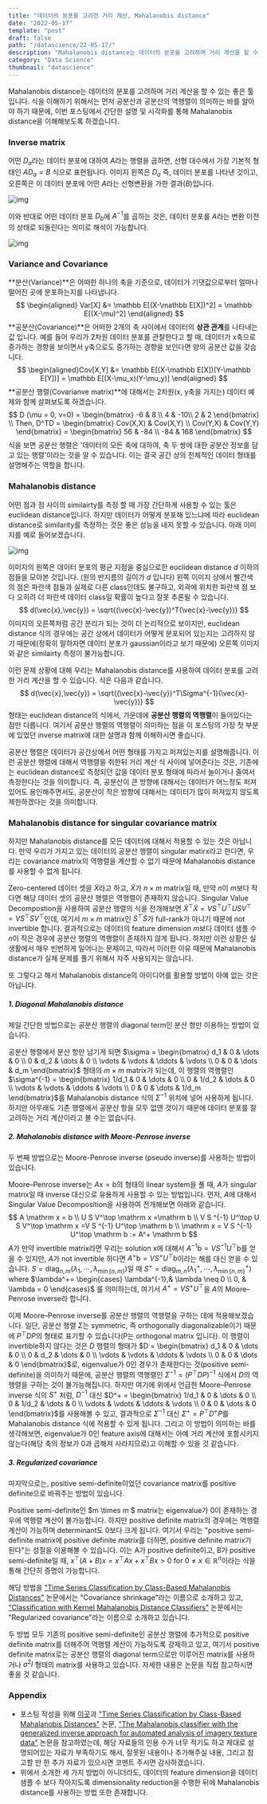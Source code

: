 ```yaml
---
title: "데이터의 분포를 고려한 거리 계산, Mahalanobis distance"
date: "2022-05-17"
template: "post"
draft: false
path: "/datascience/22-05-17/"
description: "Mahalanobis distance는 데이터의 분포를 고려하며 거리 계산을 할 수 있는 좋은 툴입니다. 식을 이해하기 위해서는 먼저 공분산과 공분산의 역행렬 term이 의미하는 바를 알아야 하기 때문에, 이번 포스팅에서 간단한 설명 및 시각화를 통해 mahalanobis distance을 이해해보도록 하겠습니다."
category: "Data Science"
thumbnail: "datascience"
---
```


Mahalanobis distance는 데이터의 분포를 고려하며 거리 계산을 할 수 있는 좋은 툴입니다. 식을 이해하기 위해서는 먼저 공분산과 공분산의 역행렬이 의미하는 바를 알아야 하기 때문에, 이번 포스팅에서 간단한 설명 및 시각화를 통해 Mahalanobis distance을 이해해보도록 하겠습니다. 

### Inverse matrix

어떤 $D_a$라는 데이터 분포에 대하여 $A$라는 행렬을 곱하면, 선형 대수에서 가장 기본적 형태인 $AD_a = B$ 식으로 표현됩니다. 이미지 왼쪽은 $D_a$ 즉, 데이터 분포를 나타낸 것이고, 오른쪽은 이 데이터 분포에 어떤 $A$라는 선형변환을 가한 결과($B$)입니다.

![img](../img/21-01-23-1.jpg)

이와 반대로 어떤 데이터 분포 $D_b$에 $A^{-1}$를 곱하는 것은, 데이터 분포를 $A$라는 변환 이전의 상태로 되돌린다는 의미로 해석이 가능합니다.

![img](../img/21-01-23-2.jpg)

### Variance and Covariance 

**분산(Variance)**은 어떠한 하나의 축을 기준으로, 데이터가 기댓값으로부터 얼마나 떨어진 곳에 분포하는지를 나타냅니다.
$$
\begin{aligned}
Var[X] 
&= \mathbb E[(X-\mathbb E[X])^2] = \mathbb E[(X-\mu)^2]
\end{aligned}
$$
**공분산(Covariance)**은 어떠한 2개의 축 사이에서 데이터의 **상관 관계**를 나타내는 값 입니다. 예를 들어 우리가 2차원 데이터 분포를 관찰한다고 할 때, 데이터가 x축으로 증가하는 경향을 보이면서 y축으로도 증가하는 경향을 보인다면 양의 공분산 값을 갖습니다.
$$
\begin{aligned}Cov[X,Y] &= \mathbb E[(X-\mathbb E[X])(Y-\mathbb E[Y])] = \mathbb E[(X-\mu_x)(Y-\mu_y)] \end{aligned}
$$
**공분산 행렬(Covarianve matrix)**에 대해서는 2차원(x, y축을 가지는) 데이터 예제와 함께 살펴보도록 하겠습니다.
$$
D (\mu = 0, v=0) = \begin{bmatrix}
-6 & 8 \\
4 & -10\\
2 & 2
\end{bmatrix} \\
Then, D^TD = \begin{bmatrix}
Cov(X,X) & Cov(X,Y) \\
Cov(Y,X) & Cov(Y,Y)
\end{bmatrix}
= \begin{bmatrix}
56 & -84 \\
-84 & 168
\end{bmatrix}
$$
식을 보면 공분산 행렬은 '데이터의 모든 축에 대하여, 축 두 쌍에 대한 공분산 정보를 담고 있는 행렬'이라는 것을 알 수 있습니다. 이는 결국 공간 상의 전체적인 데이터 형태를 설명해주는 역할을 합니다.

### Mahalanobis distance

어떤 점과 점 사이의 similairty를 측정 할 때 가장 간단하게 사용할 수 있는 툴은 euclidean distance입니다. 하지만 데이터가 어떻게 분포해 있느냐에 따라 euclidean distance로 similarity를 측정하는 것은 좋은 성능을 내지 못할 수 있습니다. 아래 이미지를 예로 들어보겠습니다.

![img](../img/21-01-23-3.png)

이미지의 왼쪽은 데이터 분포의 평균 지점을 중심으로한 euclidean distance $d$ 이하의 점들을 모아본 것입니다. (원의 반지름의 길이가 $d$ 입니다) 왼쪽 이미지 상에서 빨간색의 점은 파란색 점들과 실제로 다른 class인데도 불구하고, 외곽에 위치한 파란색 점 보다 오히려 더 파란색 데이터 class일 확률이 높다고 잘못 추론될 수 있습니다.
$$
d(\vec{x},\vec{y}) = \sqrt{(\vec{x}-\vec{y})^T(\vec{x}-\vec{y})}
$$
이미지의 오른쪽처럼 공간 분리가 되는 것이 더 논리적으로 보이지만, euclidean distance 식의 경우에는 공간 상에서 데이터가 어떻게 분포되어 있는지는 고려하지 않기 때문에(정확히 말하자면 데이터 분포가 gaussian이라고 보기 때문에) 오른쪽 이미지와 같은 similairty 측정이 불가능합니다. 

이런 문제 상황에 대해 우리는 Mahalanobis distance를 사용하여 데이터 분포를 고려한 거리 계산을 할 수 있습니다. 식은 다음과 같습니다.
$$
d(\vec{x},\vec{y}) = \sqrt{(\vec{x}-\vec{y})^T\Sigma^{-1}(\vec{x}-\vec{y})}
$$
형태는 euclidean distance의 식에서, 가운데에 **공분산 행렬의 역행렬**이 들어있다는 점만 다릅니다. 여기서 공분산 행렬의 역행렬이 의미하는 점을 이 포스팅의 가장 첫 부분에 있었던 inverse matrix에 대한 설명과 함께 이해하시면 좋습니다.

공분산 행렬은 데이터가 공간상에서 어떤 형태를 가지고 퍼져있는지를 설명해줍니다. 이런 공분산 행렬에 대해서 역행렬을 취한뒤 거리 계산 식 사이에 넣어준다는 것은, 기존에는 euclidean distance로 측정되던 값을 데이터 분포 형태에 따라서 늘이거나 줄여서 측정한다는 것을 의미합니다. 즉, 공분산이 큰 방향에 대해서는 데이터가 어느정도 퍼져있어도 용인해주면서도, 공분산이 작은 방향에 대해서는 데이터가 많이 퍼져있지 않도록 제한하겠다는 것을 의미합니다.

### Mahalanobis distance for singular covariance matrix

하지만 Mahalanobis distance를 모든 데이터에 대해서 적용할 수 있는 것은 아닙니다. 만약 우리가 가지고 있는 데이터의 공분산 행렬이 singular matirx라고 한다면, 우리는 covariance matrix의 역행렬을 계산할 수 없기 때문에 Mahalanobis distance를 사용할 수 없게 됩니다.

Zero-centered 데이터 셋을 $\tilde X$라고 하고, $\tilde X$가 $n \times m$ matrix일 때, 만약 $n$이 $m$보다 작다면 해당 데이터 셋의 공분산 행렬은 역행렬이 존재하지 않습니다. Singular Value Decompostion을 사용하여 공분산 행렬의 식을 전개해보면 $\tilde X^\top \tilde X = VS^\top U^\top U S V^\top = V S^\top S V^\top$인데, 여기서 $m \times m$ matrix인 $S^\top S$가 full-rank가 아니기 때문에 not invertible 합니다. 결과적으로는 데이터의 feature dimension $m$보다 데이터 샘플 수 $n$이 작은 경우에 공분산 행렬의 역행렬이 존재하지 않게 됩니다. 하지만 이런 상황은 실생활에서 매우 빈번하게 일어나는 문제이고, 따라서 이러한 이유 때문에 Mahalanobis distance가 실제 문제를 풀기 위해서 자주 사용되지는 않습니다. 

또 그렇다고 해서 Mahalanobis distance의 아이디어를 활용할 방법이 아예 없는 것은 아닙니다. 

##### 1. Diagonal Mahalanobis distance

제일 간단한 방법으로는 공분산 행렬의 diagonal term인 분산 항만 이용하는 방법이 있습니다. 

공분산 행렬에서 분산 항만 남기게 되면 $\sigma = \begin{bmatrix}
    d_1 & 0 & \dots  & 0 \\
    0 & d_2  & \dots  & 0 \\
    \vdots & \vdots  & \ddots & \vdots \\
    0 & 0  & \dots  & d_m
\end{bmatrix}$ 형태의 $m \times m$ matrix가 되는데, 이 행렬의 역행렬인 $\sigma^{-1} = \begin{bmatrix}
    1/d_1 & 0 & \dots  & 0 \\
    0 & 1/d_2  & \dots  & 0 \\
    \vdots & \vdots  & \ddots & \vdots \\
    0 & 0  & \dots  & 1/d_m
\end{bmatrix}$를 Mahalanobis distance 식의 $\Sigma^{-1}$ 위치에 넣어 사용하게 됩니다. 하지만 아무래도 기존 행렬에서 공분산 항을 모두 없앤 것이기 때문에 데이터 분포를 잘 고려하는 거리 계산이라고 볼 수는 없습니다.

##### 2. Mahalanobis distance with Moore-Penrose inverse

두 번째 방법으로는 Moore-Penrose inverse (pseudo inverse)를 사용하는 방법이 있습니다. 

Moore–Penrose inverse는 $A\mathrm  x =\mathrm b$의 형태의 linear system을 풀 때, $A$가 singular matrix일 때 inverse 대신으로 유용하게 사용할 수 있는 방법입니다. 먼저, $A$에 대해서 Singular Value Decomposition을 사용하여 전개해보면 아래와 같습니다.
$$
A \mathrm x = b \\
U S V^\top \mathrm  x =\mathrm b \\
V S ^{-1} U^\top U S V^\top \mathrm  x =V S ^{-1} U^\top \mathrm b \\
\mathrm x = V S ^{-1} U^\top \mathrm b := A^+ \mathrm  b
$$
$A$가 만약 invertible matrix라면 우리는 solution $\mathrm x$에 대해서 $A^{-1}\mathrm b = V S ^{-1} U^\top \mathrm b$를 얻을 수 있지만, $A$가 not invertible 하다면 $A^+\mathrm b = V S ^+ U^\top \mathrm b$이라는 해를 대신 얻을 수 있습니다. $S = \text{diag}_{n,m}(\lambda_1, \cdots, \lambda_{\min\{ n, m \}})$일 때 $S^+ = \text{diag}_{m,n}(\lambda_1^+, \cdots, \lambda^+_{\min\{ n, m \}})$ where $\lambda^+= 
\begin{cases}
    \lambda^{-1},& \lambda \neq 0 \\
    0,              & \lambda = 0
\end{cases}$ 를 의미하는데, 여기서 $A^+ = VS^+U^\top$을 $A$의 Moore–Penrose inverse라 합니다. 

이제 Moore–Penrose inverse를 공분산 행렬의 역행렬을 구하는 데에 적용해보겠습니다. 일단, 공분산 행렬 $\Sigma$는 symmetric, 즉 orthogonally diagonalizable이기 때문에 $P^\top D P$의 형태로 표기할 수 있습니다(P는 orthogonal matrix 입니다). 이 행렬이 invertible하지 않다는 것은 $D$ 행렬의 형태가 $D = \begin{bmatrix}
    d_1 & 0 & \dots  & 0 \\
    0 & d_2  & \dots  & 0 \\
    \vdots & \vdots  & \ddots & \vdots \\
    0 & 0  & \dots  & 0
\end{bmatrix}$로, eigenvalue가 0인 경우가 존재한다는 것(positive semi-definite)을 의미하기 때문에, 공분산 행렬의 역행렬인 $\Sigma ^{-1} = (P ^\top D P)^{-1}$ 식에서 $D$의 역행렬을 구하는 것이 불가능해집니다. 하지만 여기에 위에서 언급한 Moore–Penrose inverse 식의 $S^+$ 처럼, $D^{-1}$ 대신 $D^+ = \begin{bmatrix}
    1/d_1 & 0 & \dots  & 0 \\
    0 & 1/d_2  & \dots  & 0 \\
    \vdots & \vdots  & \ddots & \vdots \\
    0 & 0  & \dots  & 0
\end{bmatrix}$를 사용해볼 수 있고, 결과적으로 $\Sigma ^{-1}$ 대신 $\Sigma ^+ = P ^\top D^+ P$를 Mahalanobis distance 식에 적용할 수 있게 됩니다. 그리고 이 방법이 의미하는 바를 생각해보면, eigenvalue가 0인 feature axis에 대해서는 아예 거리 계산에 포함시키지 않는다(해당 축의 정보가 0과 곱해져 사라지므로)고 이해할 수 있을 것 같습니다. 

##### 3. Regularized covariance

마지막으로는, positive semi-definite이었던 covariance matrix를 positive definite으로 바꿔주는 방법이 있습니다.

Positive semi-definite인 $m \times m $ matrix는 eigenvalue가 0이 존재하는 경우에 역행렬 계산이 불가능합니다. 하지만 positive definite matrix의 경우에는 역행렬 계산이 가능하며 determinant도 0보다 크게 됩니다. 여기서 우리는 "positive semi-definite matrix에 positive definite matrix를 더하면, positive definite matrix가 된다"는 성질을 이용해볼 수 있습니다. 이는 A가 positive definite이고, B가 positive semi-definite일 때, $x^\top(A+B)x = x^\top Ax + x^\top B x > 0$ for $0 \neq x \in \mathbb R^n$이라는 식을 통해 간단히 증명이 가능합니다. 

해당 방법을 ["Time Series Classification by Class-Based Mahalanobis Distances"](https://www.researchgate.net/publication/229024971_Time_Series_Classification_by_Class-Based_Mahalanobis_Distances) 논문에서는 "Covariance shrinkage"라는 이름으로 소개하고 있고, ["Classification with Kernel Mahalanobis Distance Classifiers"](http://pnp.mathematik.uni-stuttgart.de/ians/haasdonk/publications/HP08b.pdf) 논문에서는 "Regularized covariance"라는 이름으로 소개하고 있습니다.

두 방법 모두 기존의 positive semi-definite인 공분산 행렬에 추가적으로 positive definite matrix를 더해주어 역행렬 계산이 가능하도록 강제하고 있고, 여기서 positive definite matrix로는 공분산 행렬의 diagonal term으로만 이루어진 matrix를 사용하거나 $\sigma^2 I$ 형태의 matrix를 사용하고 있습니다. 자세한 내용은 논문을 직접 참고하시면 좋을 것 같습니다. 

### Appendix

- 포스팅 작성을 위해 [이곳](https://www.researchgate.net/post/Is_there_any_advantage_of_taking_pseudoinverse_of_a_covariance_matrix/5458b382d4c11854448b4603/citation/download)과 ["Time Series Classification by Class-Based Mahalanobis Distances"](https://www.researchgate.net/publication/229024971_Time_Series_Classification_by_Class-Based_Mahalanobis_Distances) 논문, ["The Mahalanobis classifier with the generalized inverse approach for automated analysis of imagery texture data"](https://www.sciencedirect.com/science/article/pii/0146664X79900522) 논문을 참고하였는데, 해당 자료들의 인용 수가 너무 적기도 하고 제대로 설명되어있는 자료가 부족하기도 해서, 잘못된 내용이나 추가해주실 내용, 그리고 참고할 만 한 추가 자료가 있으시면 코멘트 주시면 감사하겠습니다.
- 위에서 소개한 세 가지 방법이 아니더라도, 데이터의 feature dimension을 데이터 샘플 수 보다 작아지도록 dimensionality reduction을 수행한 뒤에 Mahalanobis distance를 사용하는 방법 또한 존재합니다.
